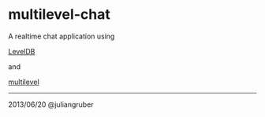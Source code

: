 
# multilevel-chat

A realtime chat application using

  [LevelDB](https://github.com/rvagg/node-levelup)

and

  [multilevel](https://github.com/juliangruber/multilevel)



---
2013/06/20 @juliangruber
